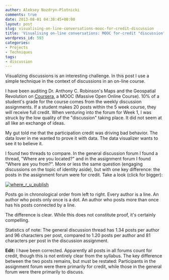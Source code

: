 ```yaml
---
author: Aleksey Nozdryn-Plotnicki
comments: true
date: 2013-08-01 04:38:45+00:00
layout: post
slug: visualising-on-line-conversations-mooc-for-credit-discussion
title: 'Visualising on-line conversations: MOOC for-credit "discussion"'
wordpress_id: 593
categories:
- Projects
- Techniques
tags:
- discussion
---
```


Visualizing discussions is an interesting challenge. In this post I use a simple technique in the context of discussions in an on-line course.

I have been auditing Dr. Anthony C. Robinson's Maps and the Geospatial Revolution on [Coursera](https://www.coursera.org/), a MOOC (Massive Open Online Course). 10% of a student's grade for the course comes from the weekly discussion assignments. If a student makes 20 posts within the 5 week course, they will receive full credit. When venturing into the forum for Week 1, I was struck by the low quality of the "discussion" taking place. It did not seem at all like an exchange of ideas.

My gut told me that the participation credit was driving bad behavior. The data lover in me wanted to prove it with data. The data visualizer wants to see it to believe it.

I found two threads to compare. In the general discussion forum I found a thread, "Where are you located?" and in the assignment forum I found "Where are you from?". More or less the same question (engaging discussions on the topic of identity aside), but with one key difference: the posts in the assignment forum were for credit. Take a look (click for bigger):

[![where_r_u_publish](http://alekseynp.com/wp-content/uploads/2013/08/where_r_u_publish1-1024x144.png)](http://alekseynp.com/wp-content/uploads/2013/08/where_r_u_publish1.png)

Posts go in chronological order from left to right. Every author is a line. An author who posts only once is a dot. An author who posts more than once has his posts connected by a line.

The difference is clear. While this does not constitute proof, it's certainly compelling.

Statistics of note: The general discussion thread has 1.34 posts per author and 96 characters per post, compared to 1.20 posts per author and 81 characters per post in the discussion assignment.

**Edit:** I have been corrected. Apparently all posts in all forums count for credit, though this is not entirely clear from the syllabus. The key difference between the two posts remains, but must be restated: Participants in the assignment forum were there primarily for credit, while those in the general forum were there primarily to discuss.
